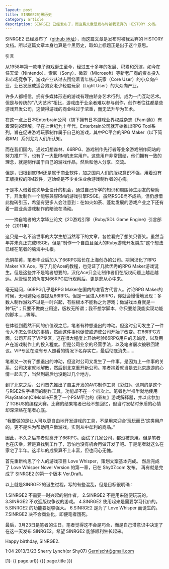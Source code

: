 ```yaml
---
layout: post
title: SINRGE2的黑历史
category: article
description: SINRGE2 已经发布了，而这篇文章是发布时被我丢弃的 HISTORY 文档。
---
```


SINRGE2 已经发布了（[github 地址][]），而这篇文章是发布时被我丢弃的 HISTORY 文档。所以这篇文章本身也算是个黑历史，取如上标题正是出于这个意思。

引言

从1958年第一款电子游戏诞生至今，经过五十多年的发展、积累和沉淀，如今在任天堂（Nintendo）、索尼（Sony）、微软（Microsoft）等新老厂商的资本投入和市场竞争下，游戏产业从过去围绕着青年核心玩家（Core User）的小众向产业，业已发展成适合男女老少轻度玩家（Light User）的大众向产业。

许多人都相信，拥有多媒体形态的游戏有理由跻身艺术行列，成为一门互动艺术。但是与传统的“八大艺术”相比，游戏由于业余者难以参与创作，创作者往往都是些游戏开发公司，这使得游戏的商业味过于浓重，而无法升华为艺术。

在这一点上日本Enterbrain公司（旗下拥有日本游戏业界权威杂志《Fami通》）有着深刻的理解。早在上世纪九十年代，Enterbrain公司就开始推出RPG Tool系列，旨在促进游戏玩家制作属于自己的游戏，其中PC平台的RPG Maker（以下简称RM）系列尤为人们所认知。

而在我们国内，通过幻想森林、66RPG、游戏制作先行者等业余游戏制作网站的努力推广下，也有了一大批RM的忠实用户。这些用户非常团结，他们拥有一致的理念，就是制作属于自己的游戏作品，然后和他人分享、交流。

但是，归根到底RM还是属于商业软件，加之国内人们的版权意识不强，用着没有正版授权的RM软件，这始终是不少关注业余游戏制作者的心病。

于是本人借着这次毕业设计的机会，通过自己所学的知识和周围师生朋友的帮助下，开发制作一个能够兼容RM的游戏引擎RSGE。虽然RSGE尚不成熟，但仍想借此抛砖引玉，希望有更多人会注意到：在如火如荼、蓬勃发展的游戏产业之下还有着一股业余游戏制作的暗流在涌动。

——摘自笔者的大学毕业论文《2D游戏引擎（Ruby/SDL Game Engine》引言部分（2011年）


这只是一名不谙世事的大学生想当然写下的文章，各位看完了想笑只管笑。虽然当年并未真正完成RSGE，但是“制作一个自由且强大的Ruby游戏开发类库”这个想法已经在笔者的脑海中扎根。

光阴荏苒，笔者毕业后加入了66RPG站长在上海创办的公司。期间汉化了RPG Maker VX Ace，写了几份Ace的教程，也见证了几款优秀的RPG Maker游戏诞生。但是这些并不是笔者想要的，汉化Ace只会让制作者们在版权问题上越走越远。从管理员的角度对66RPG进行观察后，更是悲从心中来。

毫无疑问，66RPG几乎是RPG Maker在国内的准官方代言人。讨论RPG Maker的时候，无可避免地要提及66RPG。但是一旦进入66RPG，你就会慢慢地发现：多数人制作游戏不过是一时兴起，有些根本不能称之为游戏；做游戏本身就是一种“玩”；只要不做商业用途，版权无所谓；我不想学脚本，你只要给我能实现功能的脚本……等等。

在体验到截然不同的价值观之后，笔者有种想退出的冲动。但这时公司发生了一件令人不怎么愉快的事情，然而这件事也促使或迫使公司开始了改变。在66RPG方面，公司开辟了VIP专区，这在很大程度上开始考验66RPG用户的忠诚度，以及用户在游戏制作上的投入程度。但是公司业余的经营手法，以及笔者屡次被驳回建议。VIP专区在没有专人照看的情况下名存实亡，最后彻底消失……

笔者又一次有了想退出的冲动，但这时公司又发生了一件事。是因为上一件事的关系，公司决定就地解散，然后到北京重开新公司。笔者抱着就当是去北京旅游的心情一起去了，当然到最后也没跑过几个地方。

到了北京之后，公司首先推出了自主开发的AVG制作工具《彩虹》。讽刺的是这个与RGE2名字相同的制作工具，功能却不在一个档次上。笔者也半推半就地使用PlayStation(C)Moblie开发了一个PSM平台的《彩虹》游戏解释器，并以此参加了TGBUS的编程大赛。比赛的结果笔者已经不想回忆，但当时发帖时矛盾的心情却深深烙在笔者心底。

“我要做的是让人可以更自由地开发游戏的工具，不是用来迎合‘玩玩而已’这类用户的，更不是名为帮助用户做游戏，实则从中牟利的商品。”

因此，不久之后笔者就离开了66RPG。面试了几家公司，都没被录用。但是笔者也在庆幸，若是真找到工作了，恐怕也没有机会再做开发了吧。于是笔者就这么在家宅了半年。这半年的成果算不上丰富，但也问心无愧。

首先重新构思了个人的游戏项目 Love Whisper，策划文案基本完成。
然后完成了 Love Whisper Novel Version 的第一章，已在 Shy07.com 发布。
再有就是完成了 SINRGE2 的第一个版本 Ver.Draft。

以上就是SINRGE2的诞生过程，写的有些混乱，但是目标很明确：

1.SINRGE2 不需要一时兴起的制作者。
2.SINRGE2 不是用来随便玩玩的。
3.SINRGE2 不欢迎版权争议的游戏。
4.SINRGE2 使用起来是需要学习代价的。
5.SINRGE2 的功能要足够强大。
6.SINRGE2 是为了 Love Whisper 而诞生的。
7.SINRGE2 决不会商业化，即便笔者饿死。

最后，3月23日是笔者的生日，笔者觉得这不会是巧合，而是自己潜意识中决定了在这一天发布 SINRGE2。希望 SINRGE2 能够顺利生长起来。

Happy birthday, SINRGE2.


1:04 2013/3/23 Sherry Lynch(or Shy07) <Gernischt@gmail.com>




[Shy07]:    http://www.shy07.com  "Shy07"
[github 地址]:   http://github.com/Shy07/SINRGE2  "github 地址"
[1]:    {{ page.url}}  ({{ page.title }})
